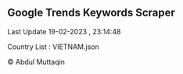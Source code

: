 

## Google Trends Keywords Scraper 
 
Last Update 19-02-2023 , 23:14:48

Country List :
VIETNAM.json



© Abdul Muttaqin 
